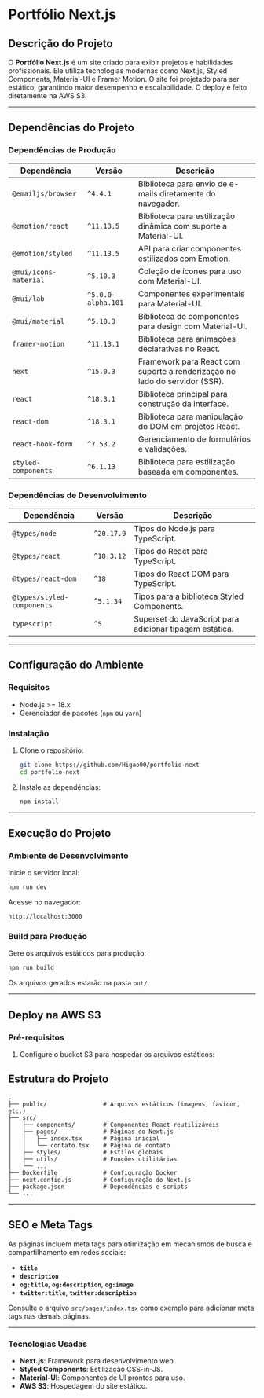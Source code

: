 
# **Portfólio Next.js**

## **Descrição do Projeto**
O **Portfólio Next.js** é um site criado para exibir projetos e habilidades profissionais. Ele utiliza tecnologias modernas como Next.js, Styled Components, Material-UI e Framer Motion. O site foi projetado para ser estático, garantindo maior desempenho e escalabilidade. O deploy é feito diretamente na AWS S3.

---

## **Dependências do Projeto**

### **Dependências de Produção**
| Dependência               | Versão      | Descrição                                                                 |
|---------------------------|-------------|---------------------------------------------------------------------------|
| `@emailjs/browser`        | `^4.4.1`    | Biblioteca para envio de e-mails diretamente do navegador.               |
| `@emotion/react`          | `^11.13.5`  | Biblioteca para estilização dinâmica com suporte a Material-UI.          |
| `@emotion/styled`         | `^11.13.5`  | API para criar componentes estilizados com Emotion.                      |
| `@mui/icons-material`     | `^5.10.3`   | Coleção de ícones para uso com Material-UI.                               |
| `@mui/lab`                | `^5.0.0-alpha.101` | Componentes experimentais para Material-UI.                              |
| `@mui/material`           | `^5.10.3`   | Biblioteca de componentes para design com Material-UI.                   |
| `framer-motion`           | `^11.13.1`  | Biblioteca para animações declarativas no React.                         |
| `next`                    | `^15.0.3`   | Framework para React com suporte a renderização no lado do servidor (SSR).|
| `react`                   | `^18.3.1`   | Biblioteca principal para construção da interface.                       |
| `react-dom`               | `^18.3.1`   | Biblioteca para manipulação do DOM em projetos React.                    |
| `react-hook-form`         | `^7.53.2`   | Gerenciamento de formulários e validações.                               |
| `styled-components`       | `^6.1.13`   | Biblioteca para estilização baseada em componentes.                      |

### **Dependências de Desenvolvimento**
| Dependência               | Versão      | Descrição                                                                |
|---------------------------|-------------|---------------------------------------------------------------------------|
| `@types/node`             | `^20.17.9`  | Tipos do Node.js para TypeScript.                                        |
| `@types/react`            | `^18.3.12`  | Tipos do React para TypeScript.                                          |
| `@types/react-dom`        | `^18`       | Tipos do React DOM para TypeScript.                                      |
| `@types/styled-components`| `^5.1.34`   | Tipos para a biblioteca Styled Components.                               |
| `typescript`              | `^5`        | Superset do JavaScript para adicionar tipagem estática.                  |

---

## **Configuração do Ambiente**

### **Requisitos**
- Node.js >= 18.x
- Gerenciador de pacotes (`npm` ou `yarn`)

### **Instalação**
1. Clone o repositório:
   ```bash
   git clone https://github.com/Higao00/portfolio-next
   cd portfolio-next
   ```
2. Instale as dependências:
   ```bash
   npm install
   ```

---

## **Execução do Projeto**

### **Ambiente de Desenvolvimento**
Inicie o servidor local:
```bash
npm run dev
```

Acesse no navegador:
```
http://localhost:3000
```

### **Build para Produção**
Gere os arquivos estáticos para produção:
```bash
npm run build
```

Os arquivos gerados estarão na pasta `out/`.

---

## **Deploy na AWS S3**

### **Pré-requisitos**
1. Configure o bucket S3 para hospedar os arquivos estáticos:

## **Estrutura do Projeto**

```plaintext
.
├── public/                # Arquivos estáticos (imagens, favicon, etc.)
├── src/
│   ├── components/        # Componentes React reutilizáveis
│   ├── pages/             # Páginas do Next.js
│   │   ├── index.tsx      # Página inicial
│   │   └── contato.tsx    # Página de contato
│   ├── styles/            # Estilos globais
│   ├── utils/             # Funções utilitárias
│   └── ...
├── Dockerfile             # Configuração Docker
├── next.config.js         # Configuração do Next.js
├── package.json           # Dependências e scripts
└── ...
```

---

## **SEO e Meta Tags**
As páginas incluem meta tags para otimização em mecanismos de busca e compartilhamento em redes sociais:
- **`title`**
- **`description`**
- **`og:title`**, **`og:description`**, **`og:image`**
- **`twitter:title`**, **`twitter:description`**

Consulte o arquivo `src/pages/index.tsx` como exemplo para adicionar meta tags nas demais páginas.

---

### **Tecnologias Usadas**
- **Next.js**: Framework para desenvolvimento web.
- **Styled Components**: Estilização CSS-in-JS.
- **Material-UI**: Componentes de UI prontos para uso.
- **AWS S3**: Hospedagem do site estático.

